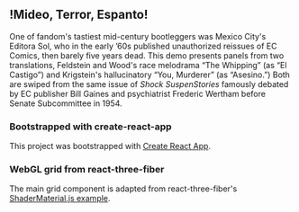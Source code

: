 ## !Mideo, Terror, Espanto!

One of fandom's tastiest mid-century bootleggers was Mexico City's Editora Sol, who in the early ’60s published unauthorized reissues of EC Comics, then barely five years dead. This demo presents panels from two translations, Feldstein and Wood's race melodrama “The Whipping” (as “El Castigo”) and Krigstein's hallucinatory “You, Murderer” (as “Asesino.”) Both are swiped from the same issue of <i>Shock SuspenStories</i> famously debated by EC publisher Bill Gaines and psychiatrist Frederic Wertham before Senate Subcommittee in 1954.

### Bootstrapped with create-react-app

This project was bootstrapped with [Create React App](https://github.com/facebook/create-react-app).

### WebGL grid from react-three-fiber

The main grid component is adapted from react-three-fiber's [ShaderMaterial.js example](https://github.com/drcmda/react-three-fiber/blob/master/examples/components/ShaderMaterial.js).